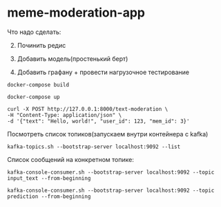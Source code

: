 # meme-moderation-app

Что надо сделать: 

2) Починить редис

4) Добавить модель(простенький берт) 
5) Добавить графану + провести нагрузочное тестирование



```
docker-compose build
```

```
docker-compose up
```

```
curl -X POST http://127.0.0.1:8000/text-moderation \
-H "Content-Type: application/json" \
-d '{"text": "Hello, world!", "user_id": 123, "mem_id": 3}'
```

Посмотреть список топиков(запускаем внутри контейнера с kafka)
```
kafka-topics.sh --bootstrap-server localhost:9092 --list
```

Список сообщений на конкретном топике:
```
kafka-console-consumer.sh --bootstrap-server localhost:9092 --topic input_text --from-beginning
```

```
kafka-console-consumer.sh --bootstrap-server localhost:9092 --topic prediction --from-beginning
```